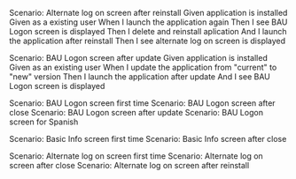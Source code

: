 Scenario: Alternate log on screen after reinstall
Given application is installed
Given as a existing user
When I launch the application again
Then I see BAU Logon screen is displayed
Then I delete and reinstall aplication
And I launch the application after reinstall
Then I see alternate log on screen is displayed

Scenario: BAU Logon screen after update
Given application is installed
Given as an existing user
When I update the application from "current" to "new" version
Then I launch the application after update
And I see BAU Logon screen is displayed

Scenario: BAU Logon screen first time
Scenario: BAU Logon screen after close
Scenario: BAU Logon screen after update
Scenario: BAU Logon screen for Spanish

Scenario: Basic Info screen first time
Scenario: Basic Info screen after close

Scenario: Alternate log on screen first time
Scenario: Alternate log on screen after close
Scenario: Alternate log on screen after reinstall